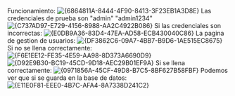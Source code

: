 Funcionamiento:
![{6864811A-8444-4F90-8413-3F23EB1A3D8E}](https://github.com/user-attachments/assets/24b0c6a6-358e-476e-8dd1-a9ff65f45d7b)
Las credenciales de prueba son "admin" "admin1234"
![{C737AD97-E729-4156-8988-AA2C4922B086}](https://github.com/user-attachments/assets/9cb6885d-c325-4a71-bd9e-bc4259552954)
Si las credenciales son incorrectas:
![{E0DB9A36-83D4-47EA-AD58-ECB430040C86}](https://github.com/user-attachments/assets/998a510a-6d9d-4ac3-8ea5-a40bdba4ce52)
La pagina de gestion de usuarios:
![{DF3862C6-09A7-4BB7-B9D6-1AE515EC8675}](https://github.com/user-attachments/assets/a56e5a26-f250-4e74-a53e-40425d7b38f1)
Si no se llena correctamente:
![{F6E1EE12-FE35-4E59-AA98-8D373A6690D9}](https://github.com/user-attachments/assets/e270a893-eadc-41e6-9b7a-2bd297543f4d)
![{D92E9B30-BC19-45CD-9D18-AEC29B01EF9A}](https://github.com/user-attachments/assets/6259ff77-c1e8-401d-94b0-c1badd593931)
Si se llena correctamente:
![{0971856A-45CF-49D8-B7C5-8BF627B58FBF}](https://github.com/user-attachments/assets/f0b8a2c4-e5e1-4483-9102-318f56f8fed2)
Podemos ver que si se guarda en la base de datos:
![{E11E0F81-EEE0-4B7C-AFA4-8A7338D241C2}](https://github.com/user-attachments/assets/f4dcdea1-5b94-48a1-9564-cdf9ead0b22c)


